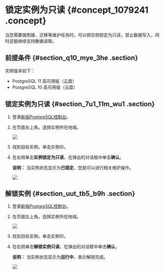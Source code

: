# 锁定实例为只读 {#concept_1079241 .concept}

当您需要做割接、迁移等维护任务时，可以把实例锁定为只读，禁止数据写入，同时还能继续支持数据读取。

## 前提条件 {#section_q10_mye_3he .section}

实例版本如下：

-   PostgreSQL 11 高可用版（云盘）
-   PostgreSQL 10 高可用版（云盘）

## 锁定实例为只读 {#section_7u1_11m_wu1 .section}

1.  登录[新版PostgreSQL控制台](https://postgresql.console.aliyun.com/)。
2.  在页面左上角，选择实例所在地域。

    ![](http://static-aliyun-doc.oss-cn-hangzhou.aliyuncs.com/assets/img/62164/156280932749697_zh-CN.png)

3.  找到目标实例，单击实例ID。
4.  在右侧单击**实例锁定为只读**，在弹出的对话框中单击**确认**。

    **说明：** 当实例状态显示为**已锁定**，您就可以进行相关维护操作。

    ![](http://static-aliyun-doc.oss-cn-hangzhou.aliyuncs.com/assets/img/868731/156280932851095_zh-CN.png)


## 解锁实例 {#section_uut_tb5_b9h .section}

1.  登录[新版PostgreSQL控制台](https://postgresql.console.aliyun.com/)。
2.  在页面左上角，选择实例所在地域。

    ![](http://static-aliyun-doc.oss-cn-hangzhou.aliyuncs.com/assets/img/62164/156280932749697_zh-CN.png)

3.  找到目标实例，单击实例ID。
4.  在右侧单击**解锁实例只读**，在弹出的对话框中单击**确认**。

    **说明：** 当实例状态显示为**运行中**，表示解锁完成。

    ![](http://static-aliyun-doc.oss-cn-hangzhou.aliyuncs.com/assets/img/868731/156280932851098_zh-CN.png)


